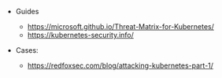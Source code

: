 - Guides
  - https://microsoft.github.io/Threat-Matrix-for-Kubernetes/
  - https://kubernetes-security.info/


- Cases:
  - https://redfoxsec.com/blog/attacking-kubernetes-part-1/ 
